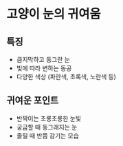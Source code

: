 # 고양이 눈의 귀여움

## 특징
- 큼지막하고 동그란 눈
- 빛에 따라 변하는 동공
- 다양한 색상 (파란색, 초록색, 노란색 등)

## 귀여운 포인트
- 반짝이는 초롱초롱한 눈빛
- 궁금할 때 동그래지는 눈
- 졸릴 때 반쯤 감기는 모습
